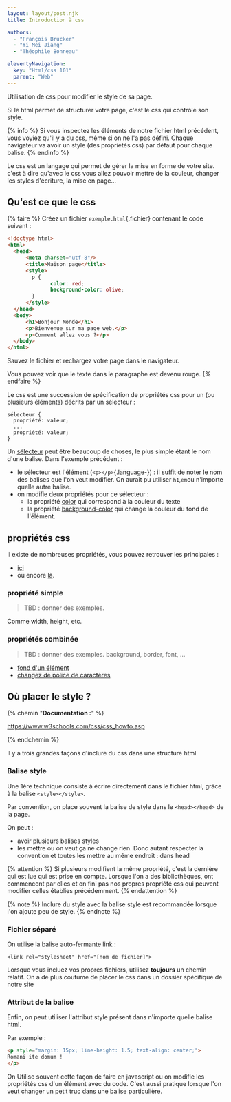 ```yaml
---
layout: layout/post.njk
title: Introduction à css

authors:
  - "François Brucker"
  - "Yi Mei Jiang"
  - "Théophile Bonneau"

eleventyNavigation:
  key: "Html/css 101"
  parent: "Web"
---
```


<!-- début résumé -->

Utilisation de css pour modifier le style de sa page.

<!-- fin résumé -->

Si le html permet de structurer votre page, c'est le css qui contrôle son style.

{% info %}
Si vous inspectez les éléments de notre fichier html précédent, vous voyiez qu'il y a du css, même si on ne l'a pas défini. Chaque navigateur va avoir un style (des propriétés css) par défaut pour chaque balise.
{% endinfo %}

Le css est un langage qui permet de gérer la mise en forme de votre site. c'est à dire qu'avec le css vous allez pouvoir mettre de la couleur, changer les styles d'écriture, la mise en page...

## Qu'est ce que le css

{% faire %}
Créez un fichier `exemple.html`{.fichier} contenant le code suivant :

```html
<!doctype html>
<html>
  <head>
      <meta charset="utf-8"/>
      <title>Maison page</title>
      <style>
        p {
              color: red;
              background-color: olive;
        }
      </style>
  </head>
  <body>
      <h1>Bonjour Monde</h1>
      <p>Bienvenue sur ma page web.</p>
      <p>Comment allez vous ?</p>
  </body>
</html>
```

Sauvez le fichier et rechargez votre page dans le navigateur.

Vous pouvez voir que le texte dans le paragraphe est devenu rouge.
{% endfaire %}

Le css est une succession de spécification de propriétés css pour un (ou plusieurs éléments) décrits par un sélecteur :

```
sélecteur {
  propriété: valeur;
  ...
  propriété: valeur;  
}
```

Un [sélecteur](https://developer.mozilla.org/fr/docs/Web/CSS/CSS_Selectors) peut être beaucoup de choses, le plus simple étant le nom d'une balise. Dans l'exemple précédent :

* le sélecteur est l'élément (`<p></p>`{.language-}) : il suffit de noter le nom des balises que l'on veut modifier. On aurait pu utiliser `h1`,`em`ou n'importe quelle autre balise.
* on modifie deux propriétés pour ce sélecteur :
  * la propriété [color](https://www.w3schools.com/cssref/pr_text_color.asp) qui correspond à la couleur du texte
  * la propriété [background-color](https://www.w3schools.com/cssref/pr_background-color.asp) qui change la couleur du fond de l'élément.

## propriétés css

Il existe de nombreuses propriétés, vous pouvez retrouver les principales :

* [ici](https://developer.mozilla.org/fr/docs/Web/CSS/CSS_Properties_Reference)
* ou encore [là](https://openclassrooms.com/fr/courses/1603881-apprenez-a-creer-votre-site-web-avec-html5-et-css3/1608902-memento-des-proprietes-css).

### propriété simple

> TBD : donner des exemples.

Comme width, height, etc.

### propriétés combinée

> TBD : donner des exemples. background, border, font, ...

* [fond d'un élément](https://www.codeur.com/tuto/css/proprietes-css-background/)
* [changez de police de caractères](https://developers.google.com/fonts/docs/getting_started)

## Où placer le style ?

{% chemin "**Documentation :**" %}

<https://www.w3schools.com/css/css_howto.asp>

{% endchemin %}

Il y a trois grandes façons d'inclure du css dans une structure html

### Balise style

Une 1ère technique consiste à écrire directement dans le fichier html, grâce à la balise `<style></style>`.

Par convention, on place souvent la balise de style dans le `<head></head>` de la page.

On peut :

* avoir plusieurs balises styles
* les mettre ou on veut ça ne change rien. Donc autant respecter la convention et toutes les mettre au même endroit : dans head

{% attention %}
Si plusieurs modifient la même propriété, c'est la dernière qui est lue qui est prise en compte. Lorsque l'on a des bibliothèques, ont commencent par elles et on fini pas nos propres propriété css qui peuvent modifier celles établies précédemment.
{% endattention %}

{% note %}
Inclure du style avec la balise style est recommandée lorsque l'on ajoute peu de style.
{% endnote %}

### Fichier séparé

On utilise la balise auto-fermante link :

```
<link rel="stylesheet" href="[nom de fichier]">
```

Lorsque vous incluez vos propres fichiers, utilisez **toujours** un chemin relatif. On a de plus coutume de placer le css dans un dossier spécifique de notre site

### Attribut de la balise

Enfin, on peut utiliser l'attribut style présent dans n'importe quelle balise html.

Par exemple :

```html
<p style="margin: 15px; line-height: 1.5; text-align: center;">
Romani ite domum !
</p>
```

On Utilise souvent cette façon de faire en javascript ou on modifie les propriétés css d'un élément avec du code. C'est aussi pratique lorsque l'on veut changer un petit truc dans une balise particulière.
